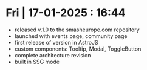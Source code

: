 # Fri | 17-01-2025 : 16:44
- released v.1.0 to the smasheurope.com repository
- launched with events page, community page
- first release of version in AstroJS
- custom components: Tooltip, Modal, ToggleButton
- complete architecture revision
- built in SSG mode